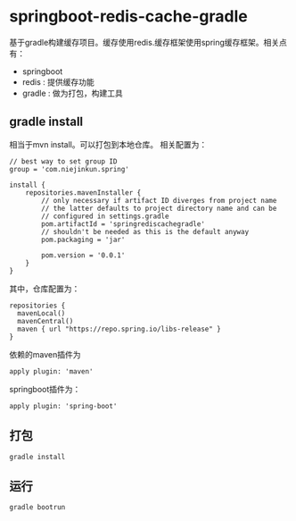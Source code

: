 # springboot-redis-cache-gradle
 基于gradle构建缓存项目。缓存使用redis.缓存框架使用spring缓存框架。相关点有：
 * springboot
 * redis : 提供缓存功能
 * gradle : 做为打包，构建工具
 
## gradle install
相当于mvn install。可以打包到本地仓库。
相关配置为：
```
// best way to set group ID
group = 'com.niejinkun.spring'

install {
    repositories.mavenInstaller {
        // only necessary if artifact ID diverges from project name
        // the latter defaults to project directory name and can be
        // configured in settings.gradle
        pom.artifactId = 'springrediscachegradle' 
        // shouldn't be needed as this is the default anyway
        pom.packaging = 'jar'
        
        pom.version = '0.0.1'
    }
}
```

其中，仓库配置为：
```
repositories {
  mavenLocal()
  mavenCentral()
  maven { url "https://repo.spring.io/libs-release" }
}
```

依赖的maven插件为
```
apply plugin: 'maven'
```

springboot插件为：
```
apply plugin: 'spring-boot'
```

## 打包
```
gradle install
```

## 运行
```
gradle bootrun
```
